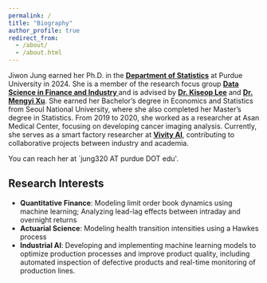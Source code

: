 ```yaml
---
permalink: /
title: "Biography"
author_profile: true
redirect_from: 
  - /about/
  - /about.html
--- 
```


Jiwon Jung earned her Ph.D. in the <a href="https://www.stat.purdue.edu/" target="_blank"><b>Department of Statistics</b></a> at Purdue University in 2024. She is a member of the research focus group <a href="https://sites.google.com/view/purdue-dsfi/home" target="_blank"> <b>Data Science in Finance and Industry </b></a> and is advised by <a href="https://www.stat.purdue.edu/~kiseop/" target="_blank"><b>Dr. Kiseop Lee</b></a> and <a href="https://sites.google.com/view/mxu/home?_ga=2.50296166.1710331856.1676529185-1031281822.1663908437" target="_blank"><b> Dr. Mengyi Xu</b></a>. 
     She earned her Bachelor’s degree in Economics and Statistics from Seoul National University, where she also completed her Master’s degree in Statistics. From 2019 to 2020, she worked as a researcher at Asan Medical Center, focusing on developing cancer imaging analysis. Currently, she serves as a smart factory researcher at <a href="https://vivity.ai/" target="_blank"><b>Vivity AI</b></a>, contributing to collaborative projects between industry and academia.
     
You can reach her at `jung320 AT purdue DOT edu'.
      
Research Interests
------
* <b>Quantitative Finance</b>: Modeling limit order book dynamics using machine learning; Analyzing lead-lag effects between intraday and overnight returns  
* <b>Actuarial Science</b>: Modeling health transition intensities using a Hawkes process  
* <b>Industrial AI</b>: Developing and implementing machine learning models to optimize production processes and improve product quality, including automated inspection of defective products and real-time monitoring of production lines. 
 

